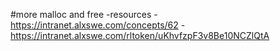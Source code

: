 #more malloc and free
-resources
	-https://intranet.alxswe.com/concepts/62
	-https://intranet.alxswe.com/rltoken/uKhvfzpF3v8Be10NCZlQtA
